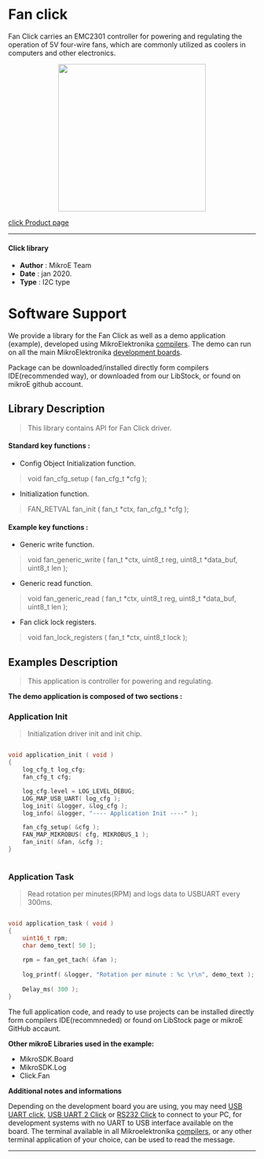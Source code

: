 
# Fan click

Fan Click carries an EMC2301 controller for powering and regulating the operation of 5V four-wire fans, which are commonly utilized as coolers in computers and other electronics.

<p align="center">
  <img src="https://download.mikroe.com/images/click_for_ide/fan_click.png" height=300px>
</p>

[click Product page](<https://www.mikroe.com/fan-click>)

---


#### Click library 

- **Author**        : MikroE Team
- **Date**          : jan 2020.
- **Type**          : I2C type


# Software Support

We provide a library for the Fan Click 
as well as a demo application (example), developed using MikroElektronika 
[compilers](https://shop.mikroe.com/compilers). 
The demo can run on all the main MikroElektronika [development boards](https://shop.mikroe.com/development-boards).

Package can be downloaded/installed directly form compilers IDE(recommended way), or downloaded from our LibStock, or found on mikroE github account. 

## Library Description

> This library contains API for Fan Click driver.

#### Standard key functions :

- Config Object Initialization function.
> void fan_cfg_setup ( fan_cfg_t *cfg ); 
 
- Initialization function.
> FAN_RETVAL fan_init ( fan_t *ctx, fan_cfg_t *cfg );

#### Example key functions :

- Generic write function.
> void fan_generic_write ( fan_t *ctx, uint8_t reg, uint8_t *data_buf, uint8_t len );
 
- Generic read function.
> void fan_generic_read ( fan_t *ctx, uint8_t reg, uint8_t *data_buf, uint8_t len );
- Fan click lock registers.
> void fan_lock_registers ( fan_t *ctx, uint8_t lock );

## Examples Description
 
> This application is controller for powering and regulating.

**The demo application is composed of two sections :**

### Application Init 

> Initialization driver init and init chip. 

```c

void application_init ( void )
{
    log_cfg_t log_cfg;
    fan_cfg_t cfg;

    log_cfg.level = LOG_LEVEL_DEBUG;
    LOG_MAP_USB_UART( log_cfg );
    log_init( &logger, &log_cfg );
    log_info( &logger, "---- Application Init ----" );

    fan_cfg_setup( &cfg );
    FAN_MAP_MIKROBUS( cfg, MIKROBUS_1 );
    fan_init( &fan, &cfg );
}
  
```

### Application Task

> Read rotation per minutes(RPM) and logs data to USBUART every 300ms.

```c

void application_task ( void )
{
    uint16_t rpm;
    char demo_text[ 50 ];
    
    rpm = fan_get_tach( &fan );
    
    log_printf( &logger, "Rotation per minute : %c \r\n", demo_text );
    
    Delay_ms( 300 );
}  

```

The full application code, and ready to use projects can be  installed directly form compilers IDE(recommneded) or found on LibStock page or mikroE GitHub accaunt.

**Other mikroE Libraries used in the example:** 

- MikroSDK.Board
- MikroSDK.Log
- Click.Fan

**Additional notes and informations**

Depending on the development board you are using, you may need 
[USB UART click](https://shop.mikroe.com/usb-uart-click), 
[USB UART 2 Click](https://shop.mikroe.com/usb-uart-2-click) or 
[RS232 Click](https://shop.mikroe.com/rs232-click) to connect to your PC, for 
development systems with no UART to USB interface available on the board. The 
terminal available in all Mikroelektronika 
[compilers](https://shop.mikroe.com/compilers), or any other terminal application 
of your choice, can be used to read the message.



---
